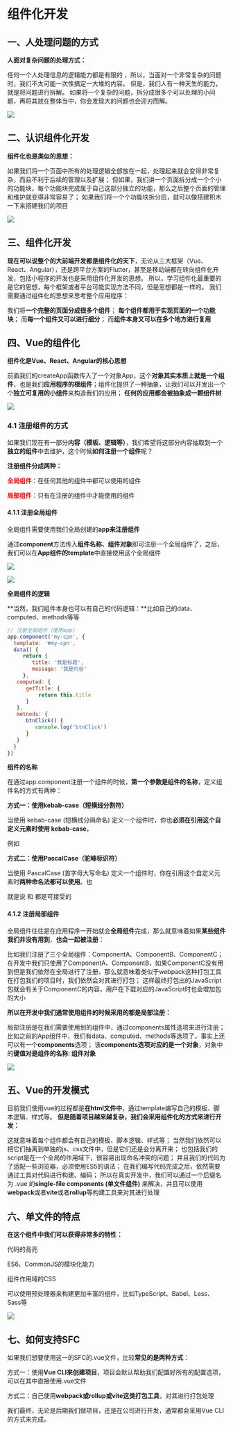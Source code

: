 # 组件化开发

## 一、**人处理问题的方式**

**人面对复杂问题的处理方式：** 

任何一个人处理信息的逻辑能力都是有限的 ，所以，当面对一个非常复杂的问题时，我们不太可能一次性搞定一大堆的内容。 但是，我们人有一种天生的能力，就是将问题进行拆解。 如果将一个复杂的问题，拆分成很多个可以处理的小问题，再将其放在整体当中，你会发现大的问题也会迎刃而解。

![](../imgs/vue3/%E4%BA%BA%E5%A4%84%E7%90%86%E9%97%AE%E9%A2%98%E7%9A%84%E6%96%B9%E5%BC%8F.png)

## 二、**认识组件化开发**

**组件化也是类似的思想：** 

如果我们将一个页面中所有的处理逻辑全部放在一起，处理起来就会变得非常复杂，而且不利于后续的管理以及扩展； 但如果，我们讲一个页面拆分成一个个小的功能块，每个功能块完成属于自己这部分独立的功能，那么之后整个页面的管理和维护就变得非常容易了； 如果我们将一个个功能块拆分后，就可以像搭建积木一下来搭建我们的项目

![](../imgs/vue3/%E8%AE%A4%E8%AF%86%E7%BB%84%E4%BB%B6%E5%8C%96%E5%BC%80%E5%8F%91.png)

## 三、**组件化开发**

**现在可以说整个的大前端开发都是组件化的天下**，无论从三大框架（Vue、React、Angular），还是跨平台方案的Flutter，甚至是移动端都在转向组件化开发，包括小程序的开发也是采用组件化开发的思想。 所以，学习组件化最重要的是它的思想，每个框架或者平台可能实现方法不同，但是思想都是一样的。 我们需要通过组件化的思想来思考整个应用程序： 

我们将**一个完整的页面分成很多个组件**； **每个组件都用于实现页面的一个功能块**； 而**每一个组件又可以进行细分**； 而**组件本身又可以在多个地方进行复用**

## 四、**Vue的组件化**

**组件化是Vue、React、Angular的核心思想**

前面我们的createApp函数传入了一个对象App，这个**对象其实本质上就是一个组件**，也是我们**应用程序的根组件**；组件化提供了一种抽象，让我们可以开发出一个个**独立可复用的小组件**来构造我们的应用； **任何的应用都会被抽象成一颗组件树**

![](../imgs/vue3/vue%E7%9A%84%E7%BB%84%E4%BB%B6%E5%8C%96.png)

### 4.1 **注册组件的方式**

如果我们现在有一部分**内容（模板、逻辑等）**，我们希望将这部分内容抽取到一个**独立的组件**中去维护，这个时候**如何注册一个组件**呢？

**注册组件分成两种：**

**<span style='color:red'>全局组件</span>**：在任何其他的组件中都可以使用的组件

**<span style='color:red'>局部组件</span>**：只有在注册的组件中才能使用的组件

#### 4.1.1 **注册全局组件**

全局组件需要使用我们全局创建的**app来注册组件**

通过**component**方法传入**组件名称、组件对象**即可注册一个全局组件了，之后，我们可以在**App组件的template**中直接使用这个全局组件

![](../imgs/vue3/%E6%B3%A8%E5%86%8C%E5%85%A8%E5%B1%80%E7%BB%84%E4%BB%B6%EF%BC%881%EF%BC%89.png)

![](../imgs/vue3/%E6%B3%A8%E5%86%8C%E5%85%A8%E5%B1%80%E7%BB%84%E4%BB%B6%EF%BC%882%EF%BC%89.png)

**全局组件的逻辑**

**当然，我们组件本身也可以有自己的代码逻辑：**比如自己的data、computed、methods等等

```javascript
// 注册全局组件（使用app）
app.component('my-cpn', {
  template: '#my-cpn',
  data() {
     return {
        title: '我是标题',
        message: '我是内容'                           
     },
   computed: {
      getTitle: {
          return this.title
      }
   },
   metnods: {
      btnClick() {
         console.log('btnClick')
      }
   }
  }
})
```

**组件的名称**

在通过app.component注册一个组件的时候，**第一个参数是组件的名称**，定义组件名的方式有两种：

**方式一：使用kebab-case（短横线分割符）** 

当使用 kebab-case (短横线分隔命名) 定义一个组件时，你也**必须在引用这个自定义元素时使用 kebab-case**， 

例如 <my-component-name>

**方式二：使用PascalCase（驼峰标识符）**

当使用 PascalCase (首字母大写命名) 定义一个组件时，你在引用这个自定义元素时**两种命名法都可以使用**。也 

就是说 <my-component-name> 和 <MyComponentName> 都是可接受的

#### 4.1.2 **注册局部组件**

全局组件往往是在应用程序一开始就会**全局组件**完成，那么就意味着如果**某些组件我们并没有用到**，**也会一起被注册**：

比如我们注册了三个全局组件：ComponentA、ComponentB、ComponentC； 在开发中我们只使用了ComponentA、ComponentB，如果ComponentC没有用到但是我们依然在全局进行了注册，那么就意味着类似于webpack这种打包工具在打包我们的项目时，我们依然会对其进行打包； 这样最终打包出的JavaScript包就会有关于ComponentC的内容，用户在下载对应的JavaScript时也会增加包的大小 

**所以在开发中我们通常使用组件的时候采用的都是局部注册：** 

局部注册是在我们需要使用到的组件中，通过components属性选项来进行注册； 比如之前的App组件中，我们有data、computed、methods等选项了，事实上还可以有一个**components**选项； 该**components选项对应的是一个对象**，对象中的**键值对是组件的名称: 组件对象**

![](../imgs/vue3/%E5%B1%80%E9%83%A8%E6%B3%A8%E5%86%8C%E7%BB%84%E4%BB%B6.png)

## 五、**Vue的开发模式**

目前我们使用vue的过程都是**在html文件中**，通过template编写自己的模板、脚本逻辑、样式等。 **但是随着项目越来越复杂，我们会采用组件化的方式来进行开发：** 

这就意味着每个组件都会有自己的模板、脚本逻辑、样式等； 当然我们依然可以把它们抽离到单独的js、css文件中，但是它们还是会分离开来； 也包括我们的script是在一个全局的作用域下，很容易出现命名冲突的问题； 并且我们的代码为了适配一些浏览器，必须使用ES5的语法； 在我们编写代码完成之后，依然需要通过工具对代码进行构建、编码； 所以在真实开发中，我们可以通过一个后缀名为 .vue 的**single-file components (单文件组件)** 来解决，并且可以使用**webpack**或者**vite**或者**rollup**等构建工具来对其进行处理

## 六、**单文件的特点**

**在这个组件中我们可以获得非常多的特性：** 

代码的高亮

ES6、CommonJS的模块化能力

组件作用域的CSS

可以使用预处理器来构建更加丰富的组件，比如TypeScript、Babel、Less、Sass等

![](../imgs/vue3/%E5%8D%95%E6%96%87%E4%BB%B6.png)

## 七、**如何支持SFC**

如果我们想要使用这一的SFC的.vue文件，比较**常见的是两种方式**： 

方式一：使用**Vue CLI来创建项目**，项目会默认帮助我们配置好所有的配置选项，可以在其中直接使用.vue文件

方式二：自己使用**webpack或rollup或vite这类打包工具**，对其进行打包处理

我们最终，无论是后期我们做项目，还是在公司进行开发，通常都会采用Vue CLI的方式来完成。 


